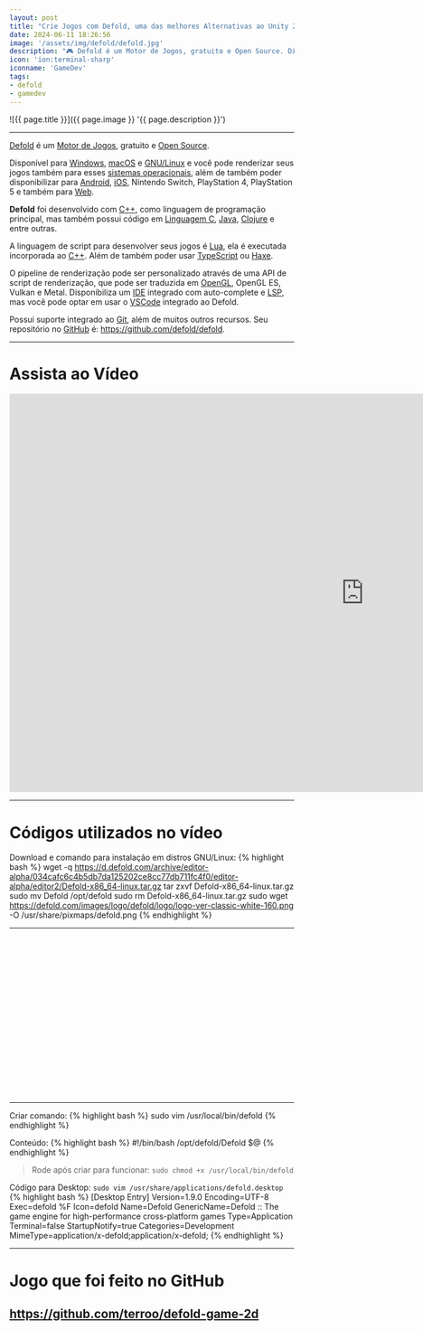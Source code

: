 ```yaml
---
layout: post
title: "Crie Jogos com Defold, uma das melhores Alternativas ao Unity 2D"
date: 2024-06-11 18:26:56
image: '/assets/img/defold/defold.jpg'
description: "🎮 Defold é um Motor de Jogos, gratuito e Open Source. Disponível para Windows, macOS e Linux"
icon: 'ion:terminal-sharp'
iconname: 'GameDev'
tags:
- defold
- gamedev
---
```


![{{ page.title }}]({{ page.image }} '{{ page.description }}')

---

[Defold](https://defold.com/) é um [Motor de Jogos](https://terminalroot.com.br/tags#gamedev), gratuito e [Open Source](https://terminalroot.com.br/tags#opensource). 

Disponível para [Windows](https://terminalroot.com.br/tags#windows), [macOS](https://terminalroot.com.br/tags#macos) e [GNU/Linux](https://terminalroot.com.br/tags#gnulinux) e você pode renderizar seus jogos também para esses [sistemas operacionais](https://terminalroot.com.br/tags#sistemasoperacionais), além de também poder disponibilizar para [Android](https://terminalroot.com.br/tags#android), [iOS](https://terminalroot.com.br/tags#swift), Nintendo Switch, PlayStation 4, PlayStation 5 e também para [Web](https://terminalroot.com.br/tags#web).

**Defold** foi desenvolvido com [C++](https://terminalroot.com.br/tags#cpp), como linguagem de programação principal, mas também possui código em [Linguagem C](https://terminalroot.com.br/tags#linguagemc), [Java](https://terminalroot.com.br/tags#java), [Clojure](https://terminalroot.com.br/tags#clojure) e entre outras.

A linguagem de script para desenvolver seus jogos é [Lua](https://terminalroot.com.br/lua), ela é executada incorporada ao [C++](https://terminalroot.com.br/cpp). Além de também poder usar [TypeScript](https://terminalroot.com.br/tags#typescript) ou [Haxe](https://terminalroot.com.br/tags#haxe). 

O pipeline de renderização pode ser personalizado através de uma API de script de renderização, que pode ser traduzida em [OpenGL](https://terminalroot.com.br/tags#opengl), OpenGL ES, Vulkan e Metal. Disponibiliza um [IDE](https://terminalroot.com.br/2021/12/os-32-melhores-ides-editores-de-texto-para-cpp.html) integrado com auto-complete e [LSP](https://terminalroot.com.br/2022/06/como-instalar-lua-lsp-no-neovim.html), mas você pode optar em usar o [VSCode](https://terminalroot.com.br/tags#vscode) integrado ao Defold.

Possui suporte integrado ao [Git](https://terminalroot.com.br/tags#git), além de muitos outros recursos. Seu repositório no [GitHub](https://terminalroot.com.br/tags#github) é: <https://github.com/defold/defold>.

---

# Assista ao Vídeo

<iframe width="1253" height="705" src="https://www.youtube.com/embed/ofcgP3CBpVQ" title="YouTube video player" frameborder="0" allow="accelerometer; autoplay; clipboard-write; encrypted-media; gyroscope; picture-in-picture" allowfullscreen></iframe>

---

# Códigos utilizados no vídeo

Download e comando para instalação em distros GNU/Linux:
{% highlight bash %}
wget -q https://d.defold.com/archive/editor-alpha/034cafc6c4b5db7da125202ce8cc77db711fc4f0/editor-alpha/editor2/Defold-x86_64-linux.tar.gz
tar zxvf Defold-x86_64-linux.tar.gz
sudo mv Defold /opt/defold
sudo rm Defold-x86_64-linux.tar.gz
sudo wget https://defold.com/images/logo/defold/logo/logo-ver-classic-white-160.png -O /usr/share/pixmaps/defold.png
{% endhighlight %}

---

<!-- SQUARE - GAMES ROOT -->
<script async src="//pagead2.googlesyndication.com/pagead/js/adsbygoogle.js"></script>
<ins class="adsbygoogle"
style="display:inline-block;width:336px;height:280px"
data-ad-client="ca-pub-2838251107855362"
data-ad-slot="5351066970"></ins>
<script>
(adsbygoogle = window.adsbygoogle || []).push({});
</script>

---

Criar comando:
{% highlight bash %}
sudo vim /usr/local/bin/defold
{% endhighlight %}

Conteúdo:
{% highlight bash %}
#!/bin/bash
/opt/defold/Defold $@
{% endhighlight %}
> Rode após criar para funcionar: `sudo chmod +x /usr/local/bin/defold`


Código para Desktop: `sudo vim /usr/share/applications/defold.desktop`
{% highlight bash %}
[Desktop Entry]
Version=1.9.0
Encoding=UTF-8
Exec=defold %F
Icon=defold
Name=Defold
GenericName=Defold :: The game engine for high-performance cross-platform games
Type=Application
Terminal=false
StartupNotify=true
Categories=Development
MimeType=application/x-defold;application/x-defold;
{% endhighlight %}

---

# Jogo que foi feito no GitHub
## <https://github.com/terroo/defold-game-2d>
